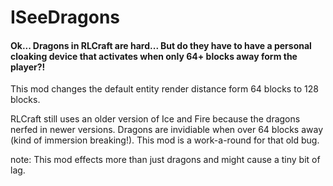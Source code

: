 ISeeDragons
===========
#### Ok... Dragons in RLCraft are hard... But do they have to have a personal cloaking device that activates when only 64+ blocks away form the player?!

This mod changes the default entity render distance form 64 blocks to 128 blocks.

RLCraft still uses an older version of Ice and Fire because the dragons nerfed in newer versions. Dragons are invidiable when over 64 blocks away (kind of immersion breaking!). This mod is a work-a-round for that old bug.

note: This mod effects more than just dragons and might cause a tiny bit of lag.